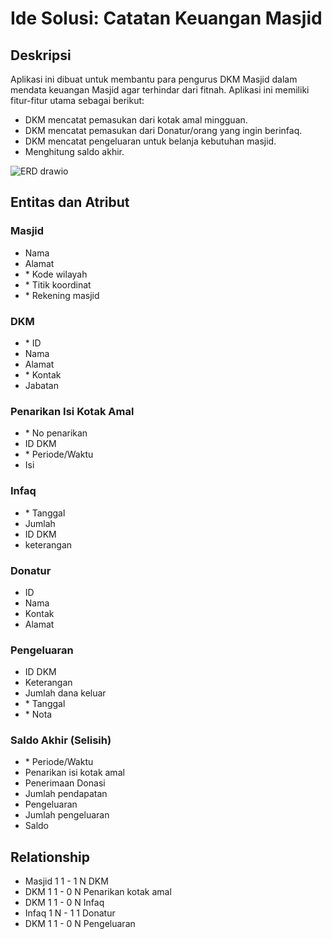 # Ide Solusi: Catatan Keuangan Masjid

## Deskripsi
Aplikasi ini dibuat untuk membantu para pengurus DKM Masjid dalam mendata keuangan Masjid agar terhindar dari fitnah.
Aplikasi ini memiliki fitur-fitur utama sebagai berikut:
- DKM mencatat pemasukan dari kotak amal mingguan.
- DKM mencatat pemasukan dari Donatur/orang yang ingin berinfaq.
- DKM mencatat pengeluaran untuk belanja kebutuhan masjid.
- Menghitung saldo akhir.

![ERD drawio](https://user-images.githubusercontent.com/81552476/160031934-455f3096-15b9-4b6a-abb9-30edf94c7e1f.png)

## Entitas dan Atribut
### Masjid
- Nama
- Alamat
- \* Kode wilayah
- \* Titik koordinat
- \* Rekening masjid

### DKM
- \* ID
- Nama
- Alamat
- \* Kontak
- Jabatan

### Penarikan Isi Kotak Amal
- \* No penarikan
- ID DKM
- \* Periode/Waktu
- Isi

### Infaq
- \* Tanggal
- Jumlah
- ID DKM
- keterangan

### Donatur
- ID
- Nama
- Kontak
- Alamat

### Pengeluaran
- ID DKM
- Keterangan
- Jumlah dana keluar
- \* Tanggal
- \* Nota

### Saldo Akhir (Selisih)
- \* Periode/Waktu
- Penarikan isi kotak amal
- Penerimaan Donasi
- Jumlah pendapatan
- Pengeluaran
- Jumlah pengeluaran
- Saldo

## Relationship
- Masjid 1 1 - 1 N DKM
- DKM 1 1 - 0 N Penarikan kotak amal
- DKM 1 1 - 0 N Infaq
- Infaq 1 N - 1 1 Donatur
- DKM 1 1 - 0 N Pengeluaran
